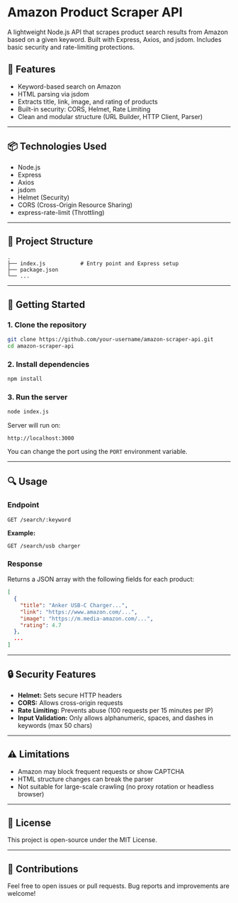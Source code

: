 # Amazon Product Scraper API

A lightweight Node.js API that scrapes product search results from Amazon based on a given keyword. Built with Express, Axios, and jsdom. Includes basic security and rate-limiting protections.

## 🔧 Features

- Keyword-based search on Amazon
- HTML parsing via jsdom
- Extracts title, link, image, and rating of products
- Built-in security: CORS, Helmet, Rate Limiting
- Clean and modular structure (URL Builder, HTTP Client, Parser)

---

## 📦 Technologies Used

- Node.js
- Express
- Axios
- jsdom
- Helmet (Security)
- CORS (Cross-Origin Resource Sharing)
- express-rate-limit (Throttling)

---

## 📁 Project Structure

```
.
├── index.js           # Entry point and Express setup
├── package.json
└── ...
```

---

## 🚀 Getting Started

### 1. Clone the repository

```bash
git clone https://github.com/your-username/amazon-scraper-api.git
cd amazon-scraper-api
```

### 2. Install dependencies

```bash
npm install
```

### 3. Run the server

```bash
node index.js
```

Server will run on:

```
http://localhost:3000
```

You can change the port using the `PORT` environment variable.

---

## 🔍 Usage

### Endpoint

```
GET /search/:keyword
```

**Example:**

```
GET /search/usb charger
```

### Response

Returns a JSON array with the following fields for each product:

```json
[
  {
    "title": "Anker USB-C Charger...",
    "link": "https://www.amazon.com/...",
    "image": "https://m.media-amazon.com/...",
    "rating": 4.7
  },
  ...
]
```

---

## 🔒 Security Features

- **Helmet:** Sets secure HTTP headers
- **CORS:** Allows cross-origin requests
- **Rate Limiting:** Prevents abuse (100 requests per 15 minutes per IP)
- **Input Validation:** Only allows alphanumeric, spaces, and dashes in keywords (max 50 chars)

---

## ⚠️ Limitations

- Amazon may block frequent requests or show CAPTCHA
- HTML structure changes can break the parser
- Not suitable for large-scale crawling (no proxy rotation or headless browser)

---

## 📄 License

This project is open-source under the MIT License.

---

## 🤝 Contributions

Feel free to open issues or pull requests. Bug reports and improvements are welcome!
